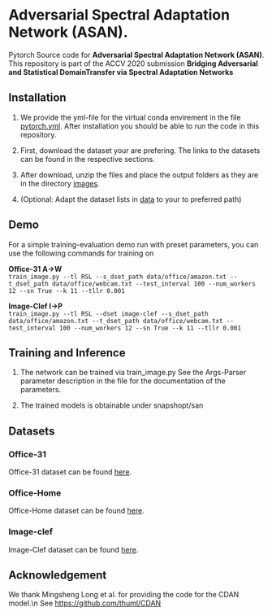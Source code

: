 # Adversarial Spectral Adaptation Network (ASAN).
Pytorch Source code for **Adversarial Spectral Adaptation Network (ASAN)**.<br>
This repository is part of the ACCV 2020 submission **Bridging Adversarial and Statistical DomainTransfer via Spectral Adaptation Networks**

## Installation
1. We provide the yml-file for the virtual conda envirement in the file <br>
   [pytorch.yml](https://github.com/sub-dawg/ASAN/blob/master/pytorch.yml).   After installation you should be able to run the code in this repository.

2. First, download the dataset your are prefering.
   The links to the datasets can be found in the respective sections.
3. After download, unzip the files and place the output folders as they are in the directory [images](https://github.com/sub-dawg/ASAN/blob/master/image/).
4. (Optional: Adapt the dataset lists in [data](https://github.com/sub-dawg/ASAN/blob/master/data/) to your to preferred path)

## Demo
For a simple training-evaluation demo run with preset parameters, you can use the following commands for training on

**Office-31 A->W**<br>
`train_image.py --tl RSL --s_dset_path data/office/amazon.txt --t_dset_path data/office/webcam.txt --test_interval 100 --num_workers 12 --sn True --k 11 --tllr 0.001`

**Image-Clef I->P**<br>
`train_image.py --tl RSL --dset image-clef --s_dset_path data/office/amazon.txt --t_dset_path data/office/webcam.txt --test_interval 100 --num_workers 12 --sn True --k 11 --tllr 0.001`

## Training and Inference
1. The network can be trained via train_image.py
   See the Args-Parser parameter description in the file for the documentation of the parameters.

2. The trained models is obtainable under snapshopt/san


## Datasets
### Office-31
Office-31 dataset can be found [here](https://drive.google.com/file/d/1DwwIb1bPvCpQfxDIDpzIsS_N1PmSeJZC/view?usp=sharing).

### Office-Home
Office-Home dataset can be found [here](https://drive.google.com/file/d/1bedw98q0-yWWqObZ0yHUiVb-FzwTXX3t/view?usp=sharing).

### Image-clef
Image-Clef dataset can be found [here](https://drive.google.com/file/d/1uCJvSL4wcc8cyaXOWIxqbE1dgJjIud6D/view).


## Acknowledgement
We thank Mingsheng Long et al. for providing the code for the CDAN model.\n
See https://github.com/thuml/CDAN

